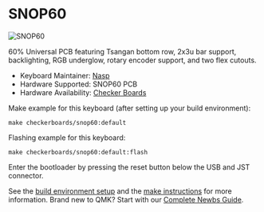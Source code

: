 # SNOP60

![SNOP60](https://i.imgur.com/2aBmgMah.png)

60% Universal PCB featuring Tsangan bottom row, 2x3u bar support, backlighting, RGB underglow, rotary encoder support, and two flex cutouts.

- Keyboard Maintainer: [Nasp](https://github.com/npspears)
- Hardware Supported: SNOP60 PCB
- Hardware Availability: [Checker Boards](https://www.checkerboards.xyz/SNOP60_p_65.html)

Make example for this keyboard (after setting up your build environment):

    make checkerboards/snop60:default

Flashing example for this keyboard:

    make checkerboards/snop60:default:flash

Enter the bootloader by pressing the reset button below the USB and JST connector.

See the [build environment setup](https://docs.qmk.fm/#/getting_started_build_tools) and the [make instructions](https://docs.qmk.fm/#/getting_started_make_guide) for more information. Brand new to QMK? Start with our [Complete Newbs Guide](https://docs.qmk.fm/#/newbs).
